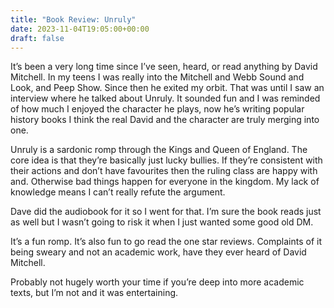 ```yaml
---
title: "Book Review: Unruly"
date: 2023-11-04T19:05:00+00:00
draft: false
---
```


It’s been a very long time since I’ve seen, heard, or read anything by David Mitchell. In my teens I was really into the Mitchell and Webb Sound and Look, and Peep Show. Since then he exited my orbit.
That was until I saw an interview where he talked about Unruly. It sounded fun and I was reminded of how much I enjoyed the character he plays, now he’s writing popular history books I think the real David and the character are truly merging into one. 

Unruly is a sardonic romp through the Kings and Queen of England. The core idea is that they’re basically just lucky bullies. If they’re consistent with their actions and don’t have favourites then the ruling class are happy with and.  Otherwise bad things happen for everyone in the kingdom. My lack of knowledge means I can’t really refute the argument. 

Dave did the audiobook for it so I went for that. I’m sure the book reads just as well but I wasn’t going to risk it when I just wanted some good old DM. 

It’s a fun romp. It’s also fun to go read the one star reviews. Complaints of it being sweary and not an academic work, have they ever heard of David Mitchell. 

Probably not hugely worth your time if you’re deep into more academic texts, but I’m not and it was entertaining. 